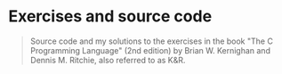 # Exercises and source code 
>Source code and my solutions to the exercises in the book "The C Programming Language" (2nd edition) by Brian W. Kernighan and Dennis M. Ritchie, also referred to as K&R.
